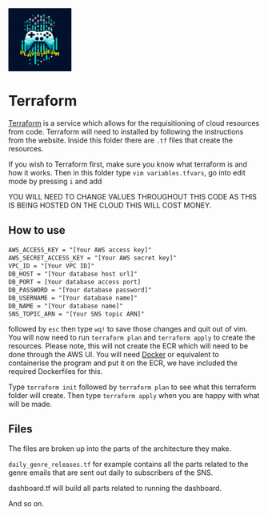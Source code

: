<img src="https://raw.githubusercontent.com/robkenhow77-sigma-labs-trainee/games-tracker-group-project/refs/heads/main/dashboard/logo.png" alt="Logo" style="width:25%; height:auto;">

# Terraform

[Terraform](https://www.terraform.io/) is a service which allows for the requisitioning of cloud resources from code.
Terraform will need to installed by following the instructions from the website. Inside this folder there are `.tf` files that create the resources. 

If you wish to Terraform first, make sure you know what terraform is and how it works. Then in this folder type `vim variables.tfvars`, go into edit mode by pressing `i` and add

YOU WILL NEED TO CHANGE VALUES THROUGHOUT THIS CODE
AS THIS IS BEING HOSTED ON THE CLOUD THIS WILL COST MONEY.

## How to use

```
AWS_ACCESS_KEY = "[Your AWS access key]"
AWS_SECRET_ACCESS_KEY = "[Your AWS secret key]"
VPC_ID = "[Your VPC ID]"
DB_HOST = "[Your database host url]"
DB_PORT = [Your database access port]
DB_PASSWORD = "[Your database password]"
DB_USERNAME = "[Your database name]"
DB_NAME = "[Your database name]"
SNS_TOPIC_ARN = "[Your SNS topic ARN]"
```

followed by `esc` then type `wq!` to save those changes and quit out of vim.
You will now need to run `terraform plan` and `terraform apply` to create the resources.
Please note, this will not create the ECR which will need to be done through the AWS UI. You will need [Docker](https://www.docker.com/) or equivalent to containerise the program and put it on the ECR, we have included the required Dockerfiles for this.

Type `terraform init` followed by `terraform plan` to see what this terraform folder will create. Then type `terraform apply` when you are happy with what will be made.

## Files

The files are broken up into the parts of the architecture they make.

`daily_genre_releases.tf` for example contains all the parts related to the genre emails that are sent out daily to subscribers of the SNS.

dashboard.tf will build all parts related to running the dashboard.

And so on.
